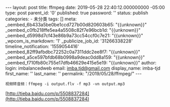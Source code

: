 --- layout: post title: ffmpeg date: 2019-05-28 22:40:12.000000000 -05:00 type: post parent\_id: '0' published: true password: '' status: publish categories: - 未分类 tags: [] meta: \_oembed\_6b433a5be0be1ccd727b00d820603b65: "{{unknown}}" \_oembed\_c0fb218ffe5ea4a5508c82f7e96bcb1d: "{{unknown}}" \_oembed\_d5998d7cf43e86b9a73cc54ccf0c7e21: "{{unknown}}" \_wpcom\_is\_markdown: '1' \_publicize\_job\_id: '31266338228' timeline\_notification: '1559054416' \_oembed\_82ff9afbdbc72252c0a7311ddc2ee8f7: "{{unknown}}" \_oembed\_a5ce597bfdb68b0998a9deac0dd8a159: "{{unknown}}" \_oembed\_f710fb80c755e17dfb46629e415e5e19: "{{unknown}}" author: login: imbalancedweb email: imba.tjd@gmail.com display\_name: imba-tjd first\_name: '' last\_name: '' permalink: "/2019/05/28/ffmpeg/" ---

```
视频转音频：ffmpeg -i output.flv -f mp3 -vn output.mp3
```

[http://tieba.baidu.com/p/5508837284](http://tieba.baidu.com/p/5508837284)


